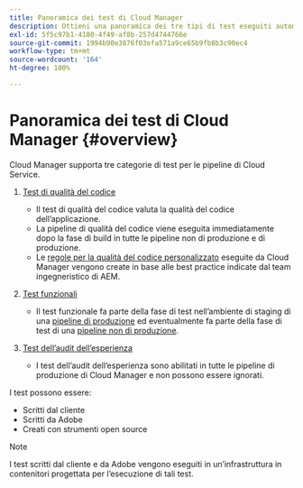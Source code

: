 ```yaml
---
title: Panoramica dei test di Cloud Manager
description: Ottieni una panoramica dei tre tipi di test eseguiti automaticamente da Cloud Manager per garantire la qualità del codice personalizzato.
exl-id: 5f5c97b1-4180-4f49-af8b-257d4744766e
source-git-commit: 1994b90e3876f03efa571a9ce65b9fb8b3c90ec4
workflow-type: tm+mt
source-wordcount: '164'
ht-degree: 100%

---
```



# Panoramica dei test di Cloud Manager {#overview}

Cloud Manager supporta tre categorie di test per le pipeline di Cloud Service.

1. [Test di qualità del codice](/help/implementing/cloud-manager/code-quality-testing.md)

   * Il test di qualità del codice valuta la qualità del codice dell’applicazione.
   * La pipeline di qualità del codice viene eseguita immediatamente dopo la fase di build in tutte le pipeline non di produzione e di produzione.
   * Le [regole per la qualità del codice personalizzato](/help/implementing/cloud-manager/custom-code-quality-rules.md) eseguite da Cloud Manager vengono create in base alle best practice indicate dal team ingegneristico di AEM.

1. [Test funzionali](/help/implementing/cloud-manager/functional-testing.md)

   * Il test funzionale fa parte della fase di test nell’ambiente di staging di una [pipeline di produzione](/help/implementing/cloud-manager/configuring-pipelines/configuring-production-pipelines.md) ed eventualmente fa parte della fase di test di una [pipeline non di produzione](/help/implementing/cloud-manager/configuring-pipelines/configuring-non-production-pipelines.md).

1. [Test dell’audit dell’esperienza](/help/implementing/cloud-manager/experience-audit-testing.md)

   * I test dell’audit dell’esperienza sono abilitati in tutte le pipeline di produzione di Cloud Manager e non possono essere ignorati.

I test possono essere:

* Scritti dal cliente
* Scritti da Adobe
* Creati con strumenti open source

>[!NOTE]
>
> I test scritti dal cliente e da Adobe vengono eseguiti in un’infrastruttura in contenitori progettata per l’esecuzione di tali test.
